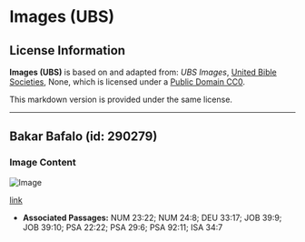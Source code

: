 # Images (UBS)

## License Information

**Images (UBS)** is based on and adapted from: _UBS Images_, [United Bible Societies](https://unitedbiblesocieties.org/), None, which is licensed under a [Public Domain CC0](https://creativecommons.org/public-domain/cc0/).

This markdown version is provided under the same license.



--------------------------------

## Bakar Bafalo (id: 290279)

### Image Content

![Image](https://cdn.aquifer.bible/aquifer-content/resources/Media/WEB-0104_cape_buffalo.jpg)

[link](https://cdn.aquifer.bible/aquifer-content/resources/Media/WEB-0104_cape_buffalo.jpg)

* **Associated Passages:** NUM 23:22; NUM 24:8; DEU 33:17; JOB 39:9; JOB 39:10; PSA 22:22; PSA 29:6; PSA 92:11; ISA 34:7

